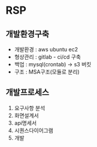 # RSP

## 개발환경구축

- 개발환경 : aws ubuntu ec2
- 형상관리 : gitlab - ci/cd 구축
- 백업 : mysql(crontab) -> s3 버킷
- 구조 : MSA구조(모듈로 분리)

## 개발프로세스

1. 요구사항 분석
2. 화면설계서
3. api명세서
4. 시퀀스다이어그램
5. 개발


